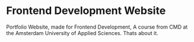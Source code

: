 # Frontend Development Website
Portfolio Website, made for Frontend Development, A course from CMD at the Amsterdam University of Applied Sciences.
Thats about it.
